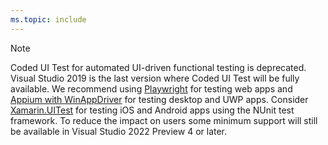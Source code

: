 ```yaml
---
ms.topic: include
---
```

> [!NOTE]
> Coded UI Test for automated UI-driven functional testing is deprecated. Visual Studio 2019 is the last version where Coded UI Test will be fully available. We recommend using [Playwright](https://playwright.dev/) for testing web apps and [Appium with WinAppDriver](https://github.com/Microsoft/WinAppDriver) for testing desktop and UWP apps. Consider [Xamarin.UITest](/appcenter/test-cloud/uitest/) for testing iOS and Android apps using the NUnit test framework. To reduce the impact on users some minimum support will still be available in Visual Studio 2022 Preview 4 or later.
